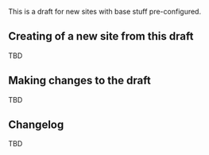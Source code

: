 
This is a draft for new sites with base stuff pre-configured.

## Creating of a new site from this draft

TBD

## Making changes to the draft

TBD

## Changelog

TBD
